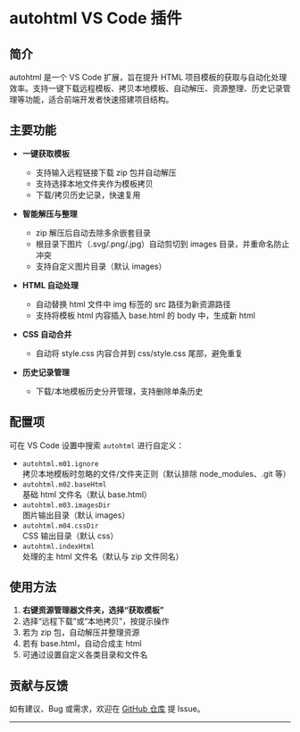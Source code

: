 # autohtml VS Code 插件

## 简介

autohtml 是一个 VS Code 扩展，旨在提升 HTML 项目模板的获取与自动化处理效率。支持一键下载远程模板、拷贝本地模板、自动解压、资源整理、历史记录管理等功能，适合前端开发者快速搭建项目结构。

## 主要功能

- **一键获取模板**  
  - 支持输入远程链接下载 zip 包并自动解压
  - 支持选择本地文件夹作为模板拷贝
  - 下载/拷贝历史记录，快速复用

- **智能解压与整理**  
  - zip 解压后自动去除多余嵌套目录
  - 根目录下图片（.svg/.png/.jpg）自动剪切到 images 目录，并重命名防止冲突
  - 支持自定义图片目录（默认 images）

- **HTML 自动处理**  
  - 自动替换 html 文件中 img 标签的 src 路径为新资源路径
  - 支持将模板 html 内容插入 base.html 的 body 中，生成新 html

- **CSS 自动合并**  
  - 自动将 style.css 内容合并到 css/style.css 尾部，避免重复

- **历史记录管理**  
  - 下载/本地模板历史分开管理，支持删除单条历史

## 配置项

可在 VS Code 设置中搜索 `autohtml` 进行自定义：

- `autohtml.m01.ignore`  
  拷贝本地模板时忽略的文件/文件夹正则（默认排除 node_modules、.git 等）
- `autohtml.m02.baseHtml`  
  基础 html 文件名（默认 base.html）
- `autohtml.m03.imagesDir`  
  图片输出目录（默认 images）
- `autohtml.m04.cssDir`  
  CSS 输出目录（默认 css）
- `autohtml.indexHtml`  
  处理的主 html 文件名（默认与 zip 文件同名）

## 使用方法

1. **右键资源管理器文件夹，选择“获取模板”**
2. 选择“远程下载”或“本地拷贝”，按提示操作
3. 若为 zip 包，自动解压并整理资源
4. 若有 base.html，自动合成主 html
5. 可通过设置自定义各类目录和文件名

## 贡献与反馈

如有建议、Bug 或需求，欢迎在 [GitHub 仓库](https://github.com/wufan123/vs-ex-autohtml) 提 Issue。

---
